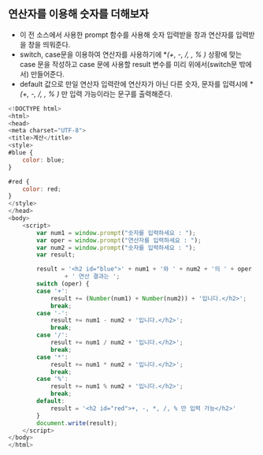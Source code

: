 ## 연산자를 이용해 숫자를 더해보자 

- 이 전 소스에서 사용한 prompt 함수를 사용해 숫자 입력받을 창과 연산자를 입력받을 창을 띄워준다. 
- switch, case문을 이용하여 연산자를 사용하기에 **(+, -, /, *, % )** 상황에 맞는 case 문을 작성하고 case 문에 사용할 result 변수를 미리 위에서(switch문 밖에서) 만들어준다.  
- default 값으로 만일 연산자 입력란에 연산자가 아닌 다른 숫자, 문자를 입력시에 **(+, -, /, *, % )** 만 입력 가능이라는 문구를 출력해준다.

```javascript
<!DOCTYPE html>
<html>
<head>
<meta charset="UTF-8">
<title>계산</title>
<style>
#blue {
	color: blue;
}

#red {
	color: red;
}
</style>
</head>
<body>
	<script>
		var num1 = window.prompt("숫자를 입력하세요 : ");
		var oper = window.prompt("연산자를 입력하세요 : ");
		var num2 = window.prompt("숫자를 입력하세요 : ");
		var result;

		result = '<h2 id="blue">' + num1 + '와 ' + num2 + '의 ' + oper
				+ ' 연산 결과는 ';
		switch (oper) {
		case '+':
			result += (Number(num1) + Number(num2)) + '입니다.</h2>';
			break;
		case '-':
			result += num1 - num2 + '입니다.</h2>';
			break;
		case '/':
			result += num1 / num2 + '입니다.</h2>';
			break;
		case '*':
			result += num1 * num2 + '입니다.</h2>';
			break;
		case '%':
			result += num1 % num2 + '입니다.</h2>';
			break;
		default:
			result = '<h2 id="red">+, -, *, /, % 만 입력 가능</h2>'
		}
		document.write(result);
	</script>
</body>
</html>
```

